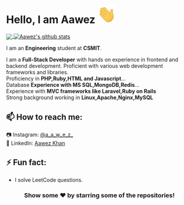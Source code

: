 # Hello, I am Aawez <img src="https://raw.githubusercontent.com/ABSphreak/ABSphreak/master/gifs/Hi.gif" width="50px">

<a href="https://github.com/aawezk786">
  <img align="center" src="https://github-readme-stats.vercel.app/api/top-langs/?username=aawezk786&theme=dark&hide_langs_below=1" />
</a>
<a href="https://github.com/aawezk786">
 <img align="center" src="https://github-readme-stats.vercel.app/api?username=aawezk786&show_icons=true&theme=dark&line_height=27" alt="Aawez's github stats"/>
</a>





I am an **Engineering** student at **CSMIT**.

I am a **Full-Stack Developer** with hands on experience in frontend and backend development. Proficient with various web development frameworks and libraries. 
<br>
Proficiency in **PHP,Ruby,HTML and Javascript**...
<br>
Database **Experience with MS SQL,MongoDB,Redis**...
<br>
Experience with **MVC frameworks like Laravel,Ruby on Rails**
<br>
Strong background working in **Linux,Apache,Nginx,MySQL**

## 📫 How to reach me:


📷 Instagram: [@a_a_w_e_z_](https://www.instagram.com/a_a_w_e_z_/)<br>
🧳 LinkedIn: [Aawez Khan](https://www.linkedin.com/in/aawez-khan-90459517b/)
<br>

## ⚡ Fun fact:
* I solve LeetCode questions.

<div align="center">

### Show some ❤️ by starring some of the repositories!

</div>
